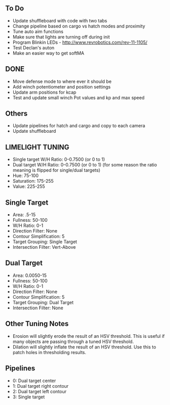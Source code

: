 ## To Do ##
- Update shuffleboard with code with two tabs
- Change pipeline based on cargo vs hatch modes and proximity
- Tune auto aim functions
- Make sure that lights are turning off during init
- Program Blinkin LEDs - http://www.revrobotics.com/rev-11-1105/
- Test Declan's auton
- Make an easier way to get softMA

## DONE ##
- Move defense mode to where ever it should be
- Add winch potentiometer and position settings
- Update arm positions for kcap
- Test and update small winch Pot values and kp and max speed

## Others ##
- Update pipelines for hatch and cargo and copy to each camera
- Update shuffleboard

## LIMELIGHT TUNING ##
- Single target W/H Ratio: 0-0.7500 (or 0 to 1)
- Dual target W/H Ratio: 0-0.7500 (or 0 to 1) (for some reason the ratio meaning is flipped for single/dual targets)
- Hue: 75-100
- Saturation: 175-255
- Value: 225-255
## Single Target ##
- Area: .5-15
- Fullness: 50-100
- W/H Ratio: 0-1
- Direction Filter: None
- Contour Simplification: 5
- Target Grouping: Single Target
- Intersection Filter: Vert-Above
## Dual Target ##
- Area: 0.0050-15
- Fullness: 50-100
- W/H Ratio: 0-1
- Direction Filter: None
- Contour Simplification: 5
- Target Grouping: Dual Target
- Intersection Filter: None
## Other Tuning Notes ##
- Erosion will slightly erode the result of an HSV threshold. This is useful if many objects are passing through a tuned HSV threshold.
- Dilation will slightly inflate the result of an HSV threshold. Use this to patch holes in thresholding results.
## Pipelines ##
- 0: Dual target center
- 1: Dual target right contour
- 2: Dual target left contour
- 3: Single target